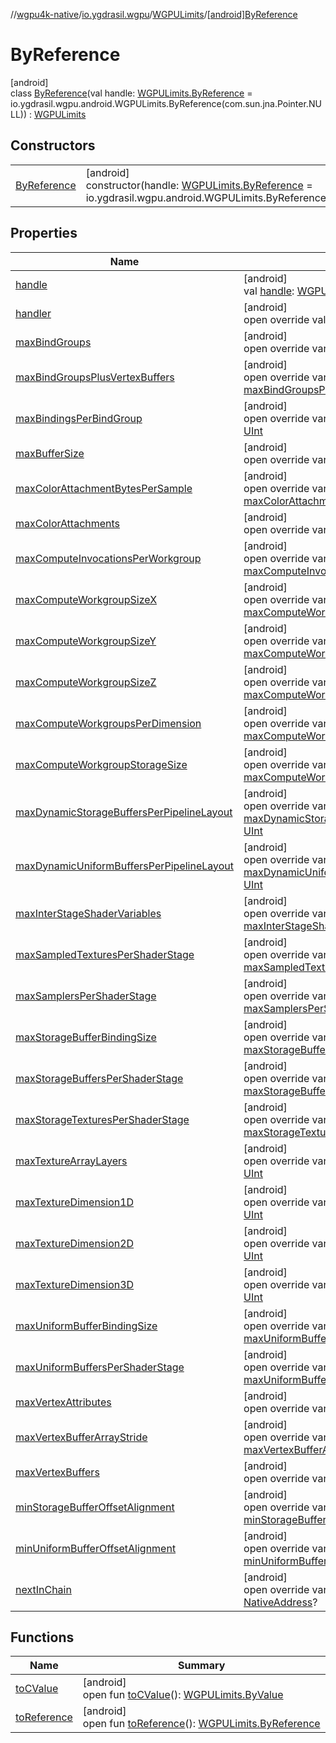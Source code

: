 //[wgpu4k-native](../../../../index.md)/[io.ygdrasil.wgpu](../../index.md)/[WGPULimits](../index.md)/[[android]ByReference](index.md)

# ByReference

[android]\
class [ByReference](index.md)(val handle: [WGPULimits.ByReference](../../../io.ygdrasil.wgpu.android/-w-g-p-u-limits/-by-reference/index.md) = io.ygdrasil.wgpu.android.WGPULimits.ByReference(com.sun.jna.Pointer.NULL)) : [WGPULimits](../index.md)

## Constructors

| | |
|---|---|
| [ByReference](-by-reference.md) | [android]<br>constructor(handle: [WGPULimits.ByReference](../../../io.ygdrasil.wgpu.android/-w-g-p-u-limits/-by-reference/index.md) = io.ygdrasil.wgpu.android.WGPULimits.ByReference(com.sun.jna.Pointer.NULL)) |

## Properties

| Name | Summary |
|---|---|
| [handle](handle.md) | [android]<br>val [handle](handle.md): [WGPULimits.ByReference](../../../io.ygdrasil.wgpu.android/-w-g-p-u-limits/-by-reference/index.md) |
| [handler](handler.md) | [android]<br>open override val [handler](handler.md): [NativeAddress](../../../ffi/-native-address/index.md) |
| [maxBindGroups](max-bind-groups.md) | [android]<br>open override var [maxBindGroups](max-bind-groups.md): [UInt](https://kotlinlang.org/api/core/kotlin-stdlib/kotlin/-u-int/index.html) |
| [maxBindGroupsPlusVertexBuffers](max-bind-groups-plus-vertex-buffers.md) | [android]<br>open override var [maxBindGroupsPlusVertexBuffers](max-bind-groups-plus-vertex-buffers.md): [UInt](https://kotlinlang.org/api/core/kotlin-stdlib/kotlin/-u-int/index.html) |
| [maxBindingsPerBindGroup](max-bindings-per-bind-group.md) | [android]<br>open override var [maxBindingsPerBindGroup](max-bindings-per-bind-group.md): [UInt](https://kotlinlang.org/api/core/kotlin-stdlib/kotlin/-u-int/index.html) |
| [maxBufferSize](max-buffer-size.md) | [android]<br>open override var [maxBufferSize](max-buffer-size.md): [ULong](https://kotlinlang.org/api/core/kotlin-stdlib/kotlin/-u-long/index.html) |
| [maxColorAttachmentBytesPerSample](max-color-attachment-bytes-per-sample.md) | [android]<br>open override var [maxColorAttachmentBytesPerSample](max-color-attachment-bytes-per-sample.md): [UInt](https://kotlinlang.org/api/core/kotlin-stdlib/kotlin/-u-int/index.html) |
| [maxColorAttachments](max-color-attachments.md) | [android]<br>open override var [maxColorAttachments](max-color-attachments.md): [UInt](https://kotlinlang.org/api/core/kotlin-stdlib/kotlin/-u-int/index.html) |
| [maxComputeInvocationsPerWorkgroup](max-compute-invocations-per-workgroup.md) | [android]<br>open override var [maxComputeInvocationsPerWorkgroup](max-compute-invocations-per-workgroup.md): [UInt](https://kotlinlang.org/api/core/kotlin-stdlib/kotlin/-u-int/index.html) |
| [maxComputeWorkgroupSizeX](max-compute-workgroup-size-x.md) | [android]<br>open override var [maxComputeWorkgroupSizeX](max-compute-workgroup-size-x.md): [UInt](https://kotlinlang.org/api/core/kotlin-stdlib/kotlin/-u-int/index.html) |
| [maxComputeWorkgroupSizeY](max-compute-workgroup-size-y.md) | [android]<br>open override var [maxComputeWorkgroupSizeY](max-compute-workgroup-size-y.md): [UInt](https://kotlinlang.org/api/core/kotlin-stdlib/kotlin/-u-int/index.html) |
| [maxComputeWorkgroupSizeZ](max-compute-workgroup-size-z.md) | [android]<br>open override var [maxComputeWorkgroupSizeZ](max-compute-workgroup-size-z.md): [UInt](https://kotlinlang.org/api/core/kotlin-stdlib/kotlin/-u-int/index.html) |
| [maxComputeWorkgroupsPerDimension](max-compute-workgroups-per-dimension.md) | [android]<br>open override var [maxComputeWorkgroupsPerDimension](max-compute-workgroups-per-dimension.md): [UInt](https://kotlinlang.org/api/core/kotlin-stdlib/kotlin/-u-int/index.html) |
| [maxComputeWorkgroupStorageSize](max-compute-workgroup-storage-size.md) | [android]<br>open override var [maxComputeWorkgroupStorageSize](max-compute-workgroup-storage-size.md): [UInt](https://kotlinlang.org/api/core/kotlin-stdlib/kotlin/-u-int/index.html) |
| [maxDynamicStorageBuffersPerPipelineLayout](max-dynamic-storage-buffers-per-pipeline-layout.md) | [android]<br>open override var [maxDynamicStorageBuffersPerPipelineLayout](max-dynamic-storage-buffers-per-pipeline-layout.md): [UInt](https://kotlinlang.org/api/core/kotlin-stdlib/kotlin/-u-int/index.html) |
| [maxDynamicUniformBuffersPerPipelineLayout](max-dynamic-uniform-buffers-per-pipeline-layout.md) | [android]<br>open override var [maxDynamicUniformBuffersPerPipelineLayout](max-dynamic-uniform-buffers-per-pipeline-layout.md): [UInt](https://kotlinlang.org/api/core/kotlin-stdlib/kotlin/-u-int/index.html) |
| [maxInterStageShaderVariables](max-inter-stage-shader-variables.md) | [android]<br>open override var [maxInterStageShaderVariables](max-inter-stage-shader-variables.md): [UInt](https://kotlinlang.org/api/core/kotlin-stdlib/kotlin/-u-int/index.html) |
| [maxSampledTexturesPerShaderStage](max-sampled-textures-per-shader-stage.md) | [android]<br>open override var [maxSampledTexturesPerShaderStage](max-sampled-textures-per-shader-stage.md): [UInt](https://kotlinlang.org/api/core/kotlin-stdlib/kotlin/-u-int/index.html) |
| [maxSamplersPerShaderStage](max-samplers-per-shader-stage.md) | [android]<br>open override var [maxSamplersPerShaderStage](max-samplers-per-shader-stage.md): [UInt](https://kotlinlang.org/api/core/kotlin-stdlib/kotlin/-u-int/index.html) |
| [maxStorageBufferBindingSize](max-storage-buffer-binding-size.md) | [android]<br>open override var [maxStorageBufferBindingSize](max-storage-buffer-binding-size.md): [ULong](https://kotlinlang.org/api/core/kotlin-stdlib/kotlin/-u-long/index.html) |
| [maxStorageBuffersPerShaderStage](max-storage-buffers-per-shader-stage.md) | [android]<br>open override var [maxStorageBuffersPerShaderStage](max-storage-buffers-per-shader-stage.md): [UInt](https://kotlinlang.org/api/core/kotlin-stdlib/kotlin/-u-int/index.html) |
| [maxStorageTexturesPerShaderStage](max-storage-textures-per-shader-stage.md) | [android]<br>open override var [maxStorageTexturesPerShaderStage](max-storage-textures-per-shader-stage.md): [UInt](https://kotlinlang.org/api/core/kotlin-stdlib/kotlin/-u-int/index.html) |
| [maxTextureArrayLayers](max-texture-array-layers.md) | [android]<br>open override var [maxTextureArrayLayers](max-texture-array-layers.md): [UInt](https://kotlinlang.org/api/core/kotlin-stdlib/kotlin/-u-int/index.html) |
| [maxTextureDimension1D](max-texture-dimension1-d.md) | [android]<br>open override var [maxTextureDimension1D](max-texture-dimension1-d.md): [UInt](https://kotlinlang.org/api/core/kotlin-stdlib/kotlin/-u-int/index.html) |
| [maxTextureDimension2D](max-texture-dimension2-d.md) | [android]<br>open override var [maxTextureDimension2D](max-texture-dimension2-d.md): [UInt](https://kotlinlang.org/api/core/kotlin-stdlib/kotlin/-u-int/index.html) |
| [maxTextureDimension3D](max-texture-dimension3-d.md) | [android]<br>open override var [maxTextureDimension3D](max-texture-dimension3-d.md): [UInt](https://kotlinlang.org/api/core/kotlin-stdlib/kotlin/-u-int/index.html) |
| [maxUniformBufferBindingSize](max-uniform-buffer-binding-size.md) | [android]<br>open override var [maxUniformBufferBindingSize](max-uniform-buffer-binding-size.md): [ULong](https://kotlinlang.org/api/core/kotlin-stdlib/kotlin/-u-long/index.html) |
| [maxUniformBuffersPerShaderStage](max-uniform-buffers-per-shader-stage.md) | [android]<br>open override var [maxUniformBuffersPerShaderStage](max-uniform-buffers-per-shader-stage.md): [UInt](https://kotlinlang.org/api/core/kotlin-stdlib/kotlin/-u-int/index.html) |
| [maxVertexAttributes](max-vertex-attributes.md) | [android]<br>open override var [maxVertexAttributes](max-vertex-attributes.md): [UInt](https://kotlinlang.org/api/core/kotlin-stdlib/kotlin/-u-int/index.html) |
| [maxVertexBufferArrayStride](max-vertex-buffer-array-stride.md) | [android]<br>open override var [maxVertexBufferArrayStride](max-vertex-buffer-array-stride.md): [UInt](https://kotlinlang.org/api/core/kotlin-stdlib/kotlin/-u-int/index.html) |
| [maxVertexBuffers](max-vertex-buffers.md) | [android]<br>open override var [maxVertexBuffers](max-vertex-buffers.md): [UInt](https://kotlinlang.org/api/core/kotlin-stdlib/kotlin/-u-int/index.html) |
| [minStorageBufferOffsetAlignment](min-storage-buffer-offset-alignment.md) | [android]<br>open override var [minStorageBufferOffsetAlignment](min-storage-buffer-offset-alignment.md): [UInt](https://kotlinlang.org/api/core/kotlin-stdlib/kotlin/-u-int/index.html) |
| [minUniformBufferOffsetAlignment](min-uniform-buffer-offset-alignment.md) | [android]<br>open override var [minUniformBufferOffsetAlignment](min-uniform-buffer-offset-alignment.md): [UInt](https://kotlinlang.org/api/core/kotlin-stdlib/kotlin/-u-int/index.html) |
| [nextInChain](next-in-chain.md) | [android]<br>open override var [nextInChain](next-in-chain.md): [NativeAddress](../../../ffi/-native-address/index.md)? |

## Functions

| Name | Summary |
|---|---|
| [toCValue](../[android]to-c-value.md) | [android]<br>open fun [toCValue](../[android]to-c-value.md)(): [WGPULimits.ByValue](../../../io.ygdrasil.wgpu.android/-w-g-p-u-limits/-by-value/index.md) |
| [toReference](../to-reference.md) | [android]<br>open fun [toReference](../to-reference.md)(): [WGPULimits.ByReference](../../../io.ygdrasil.wgpu.android/-w-g-p-u-limits/-by-reference/index.md) |
